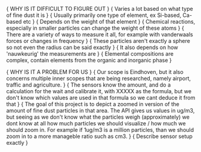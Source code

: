 { WHY IS IT DIFFICULT TO FIGURE OUT }
{ Varies a lot based on what type of fine dust it is }
{ Usually primarily one type of element, ex Si-based, Ca-based etc }
{ Depends on the weight of that element }
{ Chemical reactions, especially in smaller particles can change the weight of these atoms }
{ There are a variety of ways to measure it all, for example with vanderwaals forces or changes in frequency }
{ These particles aren't exactly a sphere so not even the radius can be said exactly }
{ It also depends on how 'nauwkeurig' the measurements are }
{ Elemental compositions are complex, contain elements from the organic and inorganic phase }

{ WHY IS IT A PROBLEM FOR US }
{ Our scope is Eindhoven, but it also concerns multiple inner scopes that are being researched, namely airport, traffic and agriculture. }
{ The sensors know the amount, and do a calculation for the wait and calibrate it, with XXXXX as the formula, but we don't know which values are used in that formula so we cant deduce it from that }
{ The goal of this project is to depict a zoomed in version of the amount of fine dust particles in that area. The API gives us values in ug/m3, but seeing as we don't know what the particles weigh (approximately) we dont know at all how much particles we should visualize / how much we should zoom in. For example if 1ug/m3 is a million particles, than we should zoom in to a more manageble ratio such as cm3. }
{ Describe sensor setup exactly }
